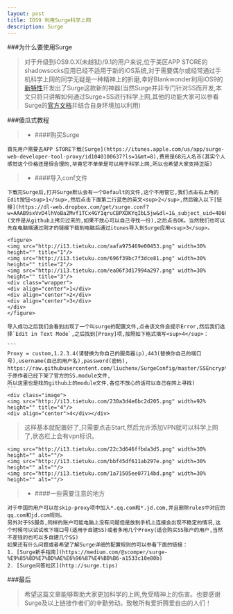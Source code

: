 ```yaml
---
layout: post
title: IOS9 利用Surge科学上网
description: Surge
---
```

###为什么要使用Surge
>对于升级到iOS9.0.X(未越狱)/9.1的用户来说,位于美区APP STORE的shadowsocks应用已经不适用于新的iOS系统,对于需要偶尔或经常通过手机科学上网的同学无疑是一种精神上的折磨,幸好Blankwonder利用iOS9的[新特性](https://medium.com/@scomper/surge-%E9%85%8D%E7%BD%AE%E6%96%87%E4%BB%B6-a1533c10e80b)开发出了Surge这款新的神器(当然Surge并非专门针对SS而开发,本文只将只讲解如何通过Surge+SS进行科学上网,其他的功能大家可以参看Surge的[官方文档](http://surge.run/manual/)并结合自身环境加以利用)



###傻瓜式教程
>
>* ####购买Surge
>
    首先用户需要去APP STORE下载[Surge](https://itunes.apple.com/us/app/surge-web-developer-tool-proxy/id1040100637?ls=1&mt=8),费用是68元人名币(其实个人感觉这个价格还是很合理的,毕竟它不单单是可以用于科学上网,所以也希望大家支持正版)

>* ####导入conf文件
>
    下载完Surge后,打开Surge默认会有一个Default的文件,这个不用管它,我们点击右上角的Edit按钮<sup>1</sup>,然后点击下面第二行蓝色的英文<sup>2</sup>,然后输入以下[链接](https://dl-web.dropbox.com/get/surge.conf?w=AAAB9sxVvD4lhVoBa2Mvf1TCx4GY1qruCBPXDKYqIbL5jw&dl=1&_subject_uid=486849762)(文件是从github上拷贝过来的,如果不放心可以自己寻找一份),之后点击OK。当然我们也可以先在电脑端通过刚才的链接下载到电脑后通过itunes导入到Surge应用<sup>3</sup>。
>    
    <figure>
    <img src="http://i13.tietuku.com/aafa975469e00453.png" width=30% height="" title="1"/>
    <img src="http://i13.tietuku.com/696f39bc7f3dce81.png" width=30% height="" title="2"/>
    <img src="http://i13.tietuku.com/ea06f3d17994a297.png" width=30% height="" title="3"/>
    <div class="wrapper">
    <div align="center">1</div>
    <div align="center">2</div>
    <div align="center">3</div>
    </div>
    </figure>
>    
    导入成功之后我们会看到出现了一个叫surge的配置文件,点击该文件会提示Error,然后我们选择`Edit in Text Mode`,之后找到[Proxy]项,按照如下格式填写<sup>4</sup>：
>    
    ```
    Proxy = custom,1.2.3.4(请替换为你自己的服务器ip),443(替换你自己的端口号),username(自己的用户名),password(密码),
    https://raw.githubusercontent.com/liuchenx/SurgeConfig/master/SSEncrypt.module(由于原作者已经下架了官方的SS.module文件,
    所以这里也是找的github上的module文件,各位不放心的话可以自己在网上寻找)
    ```
    <div class="image">
    <img src="http://i13.tietuku.com/230a3d4e6bc2d205.png" width=92% height="" title="4"/>
    <div align="center">4</div></div>
>    这样基本就配置好了,只需要点击Start,然后允许添加VPN就可以科学上网了,状态栏上会有vpn标识。
>
    <img src="http://i13.tietuku.com/22c3d646ffbda3d5.png" width=30% height="" alt=""/>
    <img src="http://i13.tietuku.com/bbf45df611ab297e.png" width=30% height="" alt=""/>
    <img src="http://i13.tietuku.com/1a71505ee07714bd.png" width=30% height="" alt=""/>
   
>* ####一些需要注意的地方
>   
    对于中国的用户可以在skip-proxy项中加入*.qq.com和*.jd.com,并且删除rules中对应的qq.com和jd.com规则。
    另外对于SS服务,同样的账户可能电脑上没有问题但是放到手机上连接会出现不稳定的情况,这个时候可以试试改下端口号(适用于自建SS)或者多用几个Proxy(适合购买SS账户的用户,当然不差钱的也可以多自建几个SS)
    如果还有什么问题或者希望了解Surge详细的配置规则的可以参看下面的链接：
    1. [Surge新手指南](https://medium.com/@scomper/surge-%E9%85%8D%E7%BD%AE%E6%96%87%E4%BB%B6-a1533c10e80b)
    2. [Surge问答社区](http://surge.tips)

###最后
>   希望这篇文章能够帮助大家更加科学的上网,免受精神上的伤害。也要感谢Surge及以上链接作者们的辛勤劳动。致敬所有爱折腾爱自由的人们！

